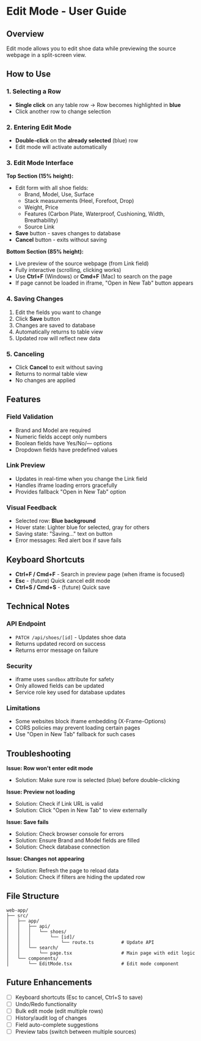 # Edit Mode - User Guide

## Overview
Edit mode allows you to edit shoe data while previewing the source webpage in a split-screen view.

## How to Use

### 1. Selecting a Row
- **Single click** on any table row → Row becomes highlighted in **blue**
- Click another row to change selection

### 2. Entering Edit Mode
- **Double-click** on the **already selected** (blue) row
- Edit mode will activate automatically

### 3. Edit Mode Interface

**Top Section (15% height):**
- Edit form with all shoe fields:
  - Brand, Model, Use, Surface
  - Stack measurements (Heel, Forefoot, Drop)
  - Weight, Price
  - Features (Carbon Plate, Waterproof, Cushioning, Width, Breathability)
  - Source Link
- **Save** button - saves changes to database
- **Cancel** button - exits without saving

**Bottom Section (85% height):**
- Live preview of the source webpage (from Link field)
- Fully interactive (scrolling, clicking works)
- Use **Ctrl+F** (Windows) or **Cmd+F** (Mac) to search on the page
- If page cannot be loaded in iframe, "Open in New Tab" button appears

### 4. Saving Changes
1. Edit the fields you want to change
2. Click **Save** button
3. Changes are saved to database
4. Automatically returns to table view
5. Updated row will reflect new data

### 5. Canceling
- Click **Cancel** to exit without saving
- Returns to normal table view
- No changes are applied

## Features

### Field Validation
- Brand and Model are required
- Numeric fields accept only numbers
- Boolean fields have Yes/No/— options
- Dropdown fields have predefined values

### Link Preview
- Updates in real-time when you change the Link field
- Handles iframe loading errors gracefully
- Provides fallback "Open in New Tab" option

### Visual Feedback
- Selected row: **Blue background**
- Hover state: Lighter blue for selected, gray for others
- Saving state: "Saving..." text on button
- Error messages: Red alert box if save fails

## Keyboard Shortcuts

- **Ctrl+F / Cmd+F** - Search in preview page (when iframe is focused)
- **Esc** - (future) Quick cancel edit mode
- **Ctrl+S / Cmd+S** - (future) Quick save

## Technical Notes

### API Endpoint
- `PATCH /api/shoes/[id]` - Updates shoe data
- Returns updated record on success
- Returns error message on failure

### Security
- iframe uses `sandbox` attribute for safety
- Only allowed fields can be updated
- Service role key used for database updates

### Limitations
- Some websites block iframe embedding (X-Frame-Options)
- CORS policies may prevent loading certain pages
- Use "Open in New Tab" fallback for such cases

## Troubleshooting

**Issue: Row won't enter edit mode**
- Solution: Make sure row is selected (blue) before double-clicking

**Issue: Preview not loading**
- Solution: Check if Link URL is valid
- Solution: Click "Open in New Tab" to view externally

**Issue: Save fails**
- Solution: Check browser console for errors
- Solution: Ensure Brand and Model fields are filled
- Solution: Check database connection

**Issue: Changes not appearing**
- Solution: Refresh the page to reload data
- Solution: Check if filters are hiding the updated row

## File Structure

```
web-app/
├── src/
│   ├── app/
│   │   ├── api/
│   │   │   └── shoes/
│   │   │       └── [id]/
│   │   │           └── route.ts          # Update API
│   │   └── search/
│   │       └── page.tsx                  # Main page with edit logic
│   └── components/
│       └── EditMode.tsx                  # Edit mode component
```

## Future Enhancements

- [ ] Keyboard shortcuts (Esc to cancel, Ctrl+S to save)
- [ ] Undo/Redo functionality
- [ ] Bulk edit mode (edit multiple rows)
- [ ] History/audit log of changes
- [ ] Field auto-complete suggestions
- [ ] Preview tabs (switch between multiple sources)
